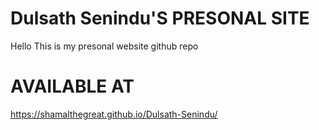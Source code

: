 # Dulsath Senindu'S PRESONAL SITE
Hello This is my presonal website github repo

# AVAILABLE AT
https://shamalthegreat.github.io/Dulsath-Senindu/
